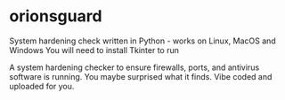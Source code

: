 # orionsguard
System hardening check written in Python - works on Linux, MacOS and Windows
You will need to install Tkinter to run

A system hardening checker to ensure firewalls, ports, and antivirus software is running. You maybe surprised what it finds.
Vibe coded and uploaded for you.
